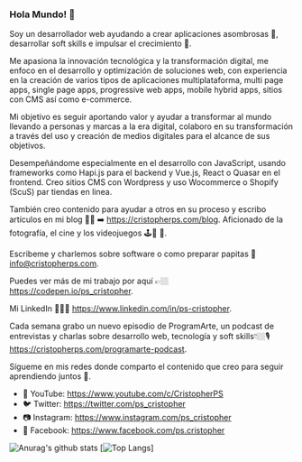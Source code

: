 ### Hola Mundo! 👋

Soy un desarrollador web ayudando a crear aplicaciones asombrosas 🤩, desarrollar soft skills e impulsar el crecimiento 🚀.

Me apasiona la innovación tecnológica y la transformación digital, me enfoco en el desarrollo y optimización de soluciones web, con experiencia en la creación de varios tipos de aplicaciones multiplataforma, multi page apps, single page apps, progressive web apps, mobile hybrid apps, sitios con CMS así como e-commerce.

Mi objetivo es seguir aportando valor y ayudar a transformar al mundo llevando a personas y marcas a la era digital, colaboro en su transformación a través del uso y creación de medios digitales para el alcance de sus objetivos.

Desempeñándome especialmente en el desarrollo con JavaScript, usando frameworks como Hapi.js para el backend y Vue.js, React o Quasar en el frontend. Creo sitios CMS con Wordpress y uso Wocommerce o Shopify (ScuS) par tiendas en linea.

También creo contenido para ayudar a otros en su proceso y escribo artículos en mi blog ✍🏼 ➡️ https://cristopherps.com/blog. Aficionado de la fotografía, el cine y los videojuegos 🕹📸 🎥.

Escribeme y charlemos sobre software o como preparar papitas 📩 info@cristopherps.com.

Puedes ver más de mi trabajo por aquí 👉🏼 https://codepen.io/ps_cristopher.

Mi LinkedIn 👨🏻‍💻 https://www.linkedin.com/in/ps-cristopher.

Cada semana grabo un nuevo episodio de ProgramArte, un podcast de entrevistas y charlas sobre desarrollo web, tecnología y soft skills👇🏼🎙
https://cristopherps.com/programarte-podcast.

Sígueme en mis redes donde comparto el contenido que creo para seguir aprendiendo juntos 🚀.

- 🔴 YouTube: https://www.youtube.com/c/CristopherPS
- 🐦 Twitter: https://twitter.com/ps_cristopher
- 📷 Instagram: https://www.instagram.com/ps_cristopher
- 📱 Facebook: https://www.facebook.com/ps.cristopher

![Anurag's github stats](https://github-readme-stats.vercel.app/api?username=ps-cristopher&show_icons=true) [![Top Langs](https://github-readme-stats.vercel.app/api/top-langs/?username=ps-cristopher&layout=compact)]



<!--
**ps-cristopher/ps-cristopher** is a ✨ _special_ ✨ repository because its `README.md` (this file) appears on your GitHub profile.

Here are some ideas to get you started:

- 🔭 I’m currently working on ...
- 🌱 I’m currently learning ...
- 👯 I’m looking to collaborate on ...
- 🤔 I’m looking for help with ...
- 💬 Ask me about ...
- 📫 How to reach me: ...
- 😄 Pronouns: ...
- ⚡ Fun fact: ...
-->
